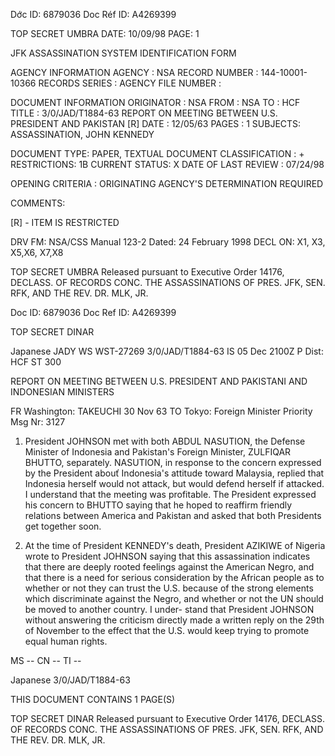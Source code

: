 Dớc ID: 6879036 Doc Réf ID: A4269399

TOP SECRET UMBRA
DATE: 10/09/98
PAGE: 1

JFK ASSASSINATION SYSTEM
IDENTIFICATION FORM

AGENCY INFORMATION
AGENCY : NSA
RECORD NUMBER : 144-10001-10366
RECORDS SERIES :
AGENCY FILE NUMBER :

DOCUMENT INFORMATION
ORIGINATOR : NSA
FROM : NSA
TO : HCF
TITLE :
3/0/JAD/T1884-63 REPORT ON MEETING BETWEEN U.S. PRESIDENT AND PAKISTAN [R]
DATE : 12/05/63
PAGES : 1
SUBJECTS:
ASSASSINATION, JOHN KENNEDY

DOCUMENT TYPE: PAPER, TEXTUAL DOCUMENT
CLASSIFICATION : +
RESTRICTIONS: 1B
CURRENT STATUS: X
DATE OF LAST REVIEW : 07/24/98

OPENING CRITERIA :
ORIGINATING AGENCY'S DETERMINATION REQUIRED

COMMENTS:

[R] - ITEM IS RESTRICTED

DRV FM: NSA/CSS Manual 123-2
Dated: 24 February 1998
DECL ON: X1, X3, X5,X6, X7,X8

TOP SECRET UMBRA
Released pursuant to Executive Order 14176, DECLASS. OF RECORDS CONC. THE ASSASSINATIONS OF PRES. JFK, SEN.
RFK, AND THE REV. DR. MLK, JR.

Doc ID: 6879036 Doc Ref ID: A4269399

TOP SECRET DINAR

Japanese JADY WS WST-27269 3/0/JAD/T1884-63
IS 05 Dec 2100Z P
Dist: HCF
ST 300

REPORT ON MEETING BETWEEN U.S. PRESIDENT AND PAKISTANI AND INDONESIAN
MINISTERS

FR Washington: TAKEUCHI 30 Nov 63
TO Tokyo: Foreign Minister Priority
Msg Nr: 3127

1. President JOHNSON met with both ABDUL NASUTION, the
Defense Minister of Indonesia and Pakistan's Foreign Minister,
ZULFIQAR BHUTTO, separately. NASUTION, in response to the concern
expressed by the President abouť Indonesia's attitude toward
Malaysia, replied that Indonesia herself would not attack, but
would defend herself if attacked. I understand that the meeting
was profitable. The President expressed his concern to BHUTTO
saying that he hoped to reaffirm friendly relations between America
and Pakistan and asked that both Presidents get together soon.

2. At the time of President KENNEDY's death, President AZIKIWE
of Nigeria wrote to President JOHNSON saying that this assassination
indicates that there are deeply rooted feelings against the American
Negro, and that there is a need for serious consideration by the
African people as to whether or not they can trust the U.S. because
of the strong elements which discriminate against the Negro, and
whether or not the UN should be moved to another country. I under-
stand that President JOHNSON without answering the criticism
directly made a written reply on the 29th of November to the effect
that the U.S. would keep trying to promote equal human rights.

MS -- CN -- TI --

Japanese 3/0/JAD/T1884-63

THIS DOCUMENT CONTAINS 1 PAGE(S)

TOP SECRET DINAR
Released pursuant to Executive Order 14176, DECLASS. OF RECORDS CONC. THE ASSASSINATIONS OF PRES. JFK, SEN.
RFK, AND THE REV. DR. MLK, JR.
